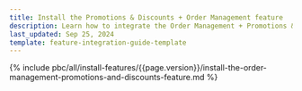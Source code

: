 ```yaml
---
title: Install the Promotions & Discounts + Order Management feature
description: Learn how to integrate the Order Management + Promotions & Discounts feature into a Spryker project.
last_updated: Sep 25, 2024
template: feature-integration-guide-template  
---
```


{% include pbc/all/install-features/{{page.version}}/install-the-order-management-promotions-and-discounts-feature.md %} <!-- To edit, see /_includes/pbc/all/install-features/202407.0/install-the-order-management-promotions-and-discounts-feature.md -->
